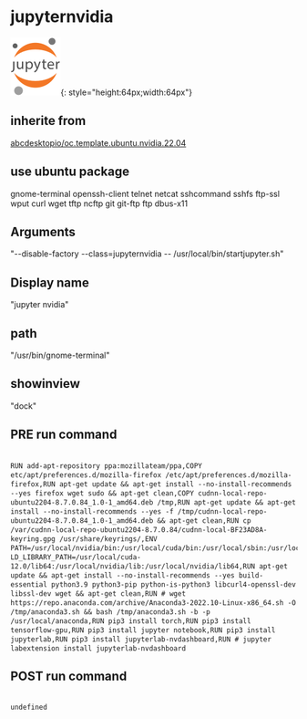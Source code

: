# jupyternvidia
![jupyter.svg](/applications/icons/jupyter.svg){: style="height:64px;width:64px"}
## inherite from
[abcdesktopio/oc.template.ubuntu.nvidia.22.04](abcdesktopio/oc.template.ubuntu.nvidia.22.04.md)
## use ubuntu package
gnome-terminal openssh-client telnet netcat sshcommand sshfs ftp-ssl wput curl wget tftp ncftp git git-ftp ftp dbus-x11
## Arguments
"--disable-factory  --class=jupyternvidia -- /usr/local/bin/startjupyter.sh"
## Display name
"jupyter nvidia"
## path
"/usr/bin/gnome-terminal"
## showinview
"dock"
## PRE run command

```

RUN add-apt-repository ppa:mozillateam/ppa,COPY etc/apt/preferences.d/mozilla-firefox /etc/apt/preferences.d/mozilla-firefox,RUN apt-get update && apt-get install --no-install-recommends --yes firefox wget sudo && apt-get clean,COPY cudnn-local-repo-ubuntu2204-8.7.0.84_1.0-1_amd64.deb /tmp,RUN apt-get update && apt-get install --no-install-recommends --yes -f /tmp/cudnn-local-repo-ubuntu2204-8.7.0.84_1.0-1_amd64.deb && apt-get clean,RUN cp /var/cudnn-local-repo-ubuntu2204-8.7.0.84/cudnn-local-BF23AD8A-keyring.gpg /usr/share/keyrings/,ENV PATH=/usr/local/nvidia/bin:/usr/local/cuda/bin:/usr/local/sbin:/usr/local/bin:/usr/sbin:/usr/bin:/sbin:/bin,ENV LD_LIBRARY_PATH=/usr/local/cuda-12.0/lib64:/usr/local/nvidia/lib:/usr/local/nvidia/lib64,RUN apt-get update && apt-get install --no-install-recommends --yes build-essential python3.9 python3-pip python-is-python3 libcurl4-openssl-dev libssl-dev wget && apt-get clean,RUN # wget https://repo.anaconda.com/archive/Anaconda3-2022.10-Linux-x86_64.sh -O /tmp/anaconda3.sh && bash /tmp/anaconda3.sh -b -p /usr/local/anaconda,RUN pip3 install torch,RUN pip3 install tensorflow-gpu,RUN pip3 install jupyter notebook,RUN pip3 install jupyterlab,RUN pip3 install jupyterlab-nvdashboard,RUN # jupyter labextension install jupyterlab-nvdashboard
```
## POST run command

```

undefined
```
